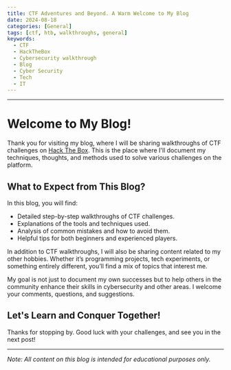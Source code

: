 ```yaml
---
title: CTF Adventures and Beyond. A Warm Welcome to My Blog 
date: 2024-08-18
categories: [General]
tags: [ctf, htb, walkthroughs, general]
keywords: 
  - CTF
  - HackTheBox
  - Cybersecurity walkthrough
  - Blog
  - Cyber Security
  - Tech
  - IT
---
```

---

# Welcome to My Blog!

Thank you for visiting my blog, where I will be sharing walkthroughs of CTF challenges on [Hack The Box](https://www.hackthebox.com/). This is the place where I'll document my techniques, thoughts, and methods used to solve various challenges on the platform.

## What to Expect from This Blog?

In this blog, you will find:

- Detailed step-by-step walkthroughs of CTF challenges.
- Explanations of the tools and techniques used.
- Analysis of common mistakes and how to avoid them.
- Helpful tips for both beginners and experienced players.

In addition to CTF walkthroughs, I will also be sharing content related to my other hobbies. Whether it’s programming projects, tech experiments, or something entirely different, you’ll find a mix of topics that interest me.

My goal is not just to document my own successes but to help others in the community enhance their skills in cybersecurity and other areas. I welcome your comments, questions, and suggestions.

## Let's Learn and Conquer Together!

Thanks for stopping by. Good luck with your challenges, and see you in the next post!

---

_Note: All content on this blog is intended for educational purposes only._


